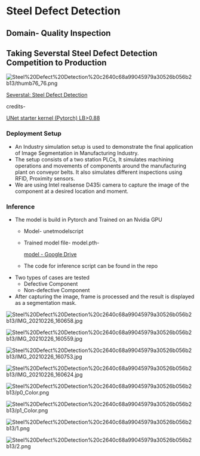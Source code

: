 # Steel Defect Detection

## Domain- Quality Inspection

## Taking Severstal Steel Defect Detection Competition to Production

![Steel%20Defect%20Detection%20c2640c68a99045979a30526b056b2b13/thumb76_76.png](Steel%20Defect%20Detection%20c2640c68a99045979a30526b056b2b13/thumb76_76.png)

[Severstal: Steel Defect Detection](https://www.kaggle.com/c/severstal-steel-defect-detection)

credits- 

[UNet starter kernel (Pytorch) LB>0.88](https://www.kaggle.com/rishabhiitbhu/unet-starter-kernel-pytorch-lb-0-88/data?select=train.csv)

### Deployment Setup

- An Industry simulation setup is used to demonstrate the final application of Image Segmentation in Manufacturing Industry.
- The setup consists of a two station PLCs, It simulates machining operations and movements of components around the manufacturing plant on conveyor belts. It also simulates different inspections using RFID, Proximity sensors.
- We are using Intel realsense D435i camera to capture the image of the component at a desired location and moment.

### Inference

- The model is build in Pytorch and Trained on an Nvidia GPU
    - Model- unetmodelscript
    - Trained model file- model.pth-

        [model - Google Drive](https://drive.google.com/drive/folders/1oSMs4X-fH6TStNBZZeXti9s1CGiE_BY3?usp=sharing)

    - The code for inference script can be found in the repo
- Two types of cases are tested
    - Defective Component
    - Non-defective Component
- After capturing the image, frame is processed and the result is displayed as a segmentation mask.

![Steel%20Defect%20Detection%20c2640c68a99045979a30526b056b2b13/IMG_20210226_160658.jpg](Steel%20Defect%20Detection%20c2640c68a99045979a30526b056b2b13/IMG_20210226_160658.jpg)

![Steel%20Defect%20Detection%20c2640c68a99045979a30526b056b2b13/IMG_20210226_160559.jpg](Steel%20Defect%20Detection%20c2640c68a99045979a30526b056b2b13/IMG_20210226_160559.jpg)

![Steel%20Defect%20Detection%20c2640c68a99045979a30526b056b2b13/IMG_20210226_160753.jpg](Steel%20Defect%20Detection%20c2640c68a99045979a30526b056b2b13/IMG_20210226_160753.jpg)

![Steel%20Defect%20Detection%20c2640c68a99045979a30526b056b2b13/IMG_20210226_160624.jpg](Steel%20Defect%20Detection%20c2640c68a99045979a30526b056b2b13/IMG_20210226_160624.jpg)

![Steel%20Defect%20Detection%20c2640c68a99045979a30526b056b2b13/p0_Color.png](Steel%20Defect%20Detection%20c2640c68a99045979a30526b056b2b13/p0_Color.png)

![Steel%20Defect%20Detection%20c2640c68a99045979a30526b056b2b13/p1_Color.png](Steel%20Defect%20Detection%20c2640c68a99045979a30526b056b2b13/p1_Color.png)

![Steel%20Defect%20Detection%20c2640c68a99045979a30526b056b2b13/1.png](Steel%20Defect%20Detection%20c2640c68a99045979a30526b056b2b13/1.png)

![Steel%20Defect%20Detection%20c2640c68a99045979a30526b056b2b13/2.png](Steel%20Defect%20Detection%20c2640c68a99045979a30526b056b2b13/2.png)